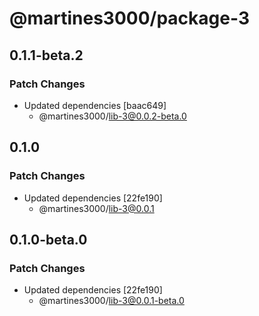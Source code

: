 # @martines3000/package-3

## 0.1.1-beta.2

### Patch Changes

- Updated dependencies [baac649]
  - @martines3000/lib-3@0.0.2-beta.0

## 0.1.0

### Patch Changes

- Updated dependencies [22fe190]
  - @martines3000/lib-3@0.0.1

## 0.1.0-beta.0

### Patch Changes

- Updated dependencies [22fe190]
  - @martines3000/lib-3@0.0.1-beta.0

